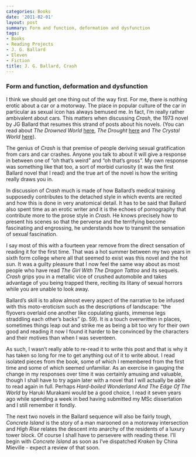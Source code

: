 ```yaml
---
categories: Books
date: '2011-02-01'
layout: post
summary: Form and function, deformation and dysfunction
tags:
- Books
- Reading Projects
- J. G. Ballard
- Eleven
- Fiction
title: J. G. Ballard, Crash
---
```


### Form and function, deformation and dysfunction

I think we should get one thing out of the way first. For me, there is nothing erotic about a car or a motorway. The place in popular culture of the car in particular as sexual icon has always bemused me. In fact, I’m really rather ambivalent about cars. This matters when discussing _Crash_, the 1973 novel by JG Ballard that resumes this strand of posts about his novels. (You can read about _The Drowned World_ [here](/the-drowned-world/), _The Drought_ [here](/the-drought/) and _The Crystal World_ [here](/the-crystal-world/)).

The genius of _Crash_ is that premise of people deriving sexual gratification from cars and car crashes. Anyone you talk to about it will give a response in between one of “oh that’s weird” and “oh that’s gross”. My own response was something like that too, a sort of morbid curiosity (it was the first Ballard novel that I read) and the true art of the novel is how the writing really draws you in.

In discussion of _Crash_ much is made of how Ballard’s medical training supposedly contributes to the detached style in which events are recited and how this is done in very anatomical detail. It has to be said that Ballard also spent time as an erotic writer and it is the echoes of pornography that contribute more to the prose style in _Crash_. He knows precisely how to present his scenes so that the perverse and the terrifying become fascinating and engrossing, he understands how to transmit the sensation of sexual fascination.

I say most of this with a fourteen year remove from the direct sensation of reading it for the first time. That was a hot summer between my two years in sixth form college where all that seemed to exist was this novel and the hot sun. It was a guilty pleasure that I now feel the same way about as most people who have read _The Girl With The Dragon Tattoo_ and its sequels. _Crash_ grips you in a metallic vice of crushed automobile and takes advantage of you being trapped there, reciting its litany of sexual horrors while you are unable to look away.

Ballard’s skill is to allow almost every aspect of the narrative to be infused with this moto-eroticism such as the descriptions of landscape: “the flyovers overlaid one another like copulating giants, immense legs straddling each other’s backs” (p. 59). It is a touch overwritten in places, sometimes things leap out and strike me as being a bit too wry for their own good and reading it now I found it harder to be convinced by the characters and their motives than when I was seventeen.

As such, I wasn’t really able to re-read it to write this post and that is why it has taken so long for me to get anything out of it to write about. I read isolated pieces from the book, some of which I remembered from the first time and some of which seemed unfamiliar. As an exercise in gauging the change in my responses over time it was certainly amusing and valuable, though I shall have to try again later with a novel that I will actually be able to read again in full. Perhaps _Hard-boiled Wonderland And The Edge Of The World_ by Haruki Murakami would be a good choice, I read it seven years ago while spending a week in bed having submitted my MSc dissertation and I still remember it fondly.

The next two novels in the Ballard sequence will also be fairly tough, _Concrete Island_ is the story of a man marooned on a motorway intersection and _High Rise_ relates the descent into anarchy of the residents of a luxury tower block. Of course I shall have to persevere with reading these. I’ll begin with _Concrete Island_ as soon as I’ve dispatched _Kraken_ by China Mieville - expect a review of that soon.